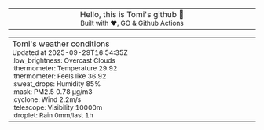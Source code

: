
<div align="center">
<table>
<tbody>
<td align="center">
<img width="2000" height="0"><br>
Hello, this is Tomi's github 👋<br>
<sup>Built with ❤️, GO & Github Actions</sup><br>
<img width="2000" height="0">
</td>
</tbody>
</table>
</div>
<table>
<tbody>
<td align="left">
<img width="2000" height="0"><br>
Tomi's weather conditions<br>
<sup>Updated at 2025-09-29T16:54:35Z</sup><br>
<sup>:low_brightness: Overcast Clouds</sup><br>
<sup>:thermometer: Temperature 29.92 </sup><br>
<sup>:thermometer: Feels like 36.92</sup><br>
<sup>:sweat_drops: Humidity 85%</sup><br>
<sup>:mask: PM2.5 0.78 μg/m3</sup><br>
<sup>:cyclone: Wind 2.2m/s </sup><br>
<sup>:telescope: Visibility 10000m </sup><br>
<sup>:droplet: Rain 0mm/last 1h </sup><br>
<img width="2000" height="0">
</td>
<td align="left">
<img width="2000" height="0"><br>
<br>
<img width="2000" height="0">
</td>
</tbody>
</table>
</div>
    